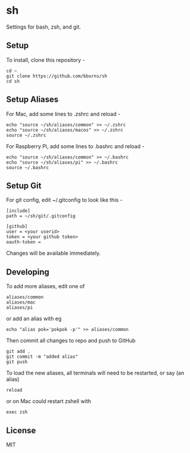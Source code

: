 # sh

Settings for bash, zsh, and git.


## Setup

To install, clone this repository -

    cd ~
    git clone https://github.com/bburns/sh
    cd sh


## Setup Aliases

For Mac, add some lines to .zshrc and reload -

    echo "source ~/sh/aliases/common" >> ~/.zshrc
    echo "source ~/sh/aliases/macos" >> ~/.zshrc
    source ~/.zshrc

For Raspberry Pi, add some lines to .bashrc and reload -

    echo "source ~/sh/aliases/common" >> ~/.bashrc
    echo "source ~/sh/aliases/pi" >> ~/.bashrc
    source ~/.bashrc


## Setup Git

For git config, edit ~/.gitconfig to look like this - 

    [include]
    path = ~/sh/git/.gitconfig

    [github]
    user = <your userid>
    token = <your github token>
    oauth-token =

Changes will be available immediately.


## Developing

To add more aliases, edit one of

    aliases/common
    aliases/mac
    aliases/pi

or add an alias with eg

    echo "alias pok='pokpok -p'" >> aliases/common

Then commit all changes to repo and push to GitHub

    git add .
    git commit -m "added alias"
    git push

To load the new aliases, all terminals will need to be restarted, or say (an alias)

    reload

or on Mac could restart zshell with

    exec zsh


## License

MIT

